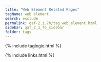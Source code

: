```yaml
---
title: "Web Element Related Pages"
tagName: web element
search: exclude
permalink: qaf-2.1.7b/tag_web_element.html
sidebar: qaf_2_1_7b_sidebar
folder: tags
---
```

{% include taglogic.html %}

{% include links.html %}

